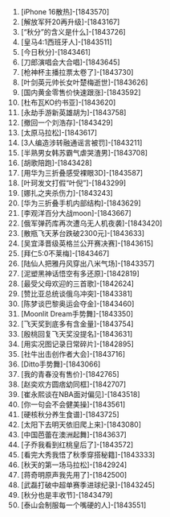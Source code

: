 
1. [iPhone 16散热]-[1843570]
1. [解放军歼20再升级]-[1843167]
1. [“秋分”的含义是什么]-[1843726]
1. [皇马4:1西班牙人]-[1843511]
1. [今日秋分]-[1843461]
1. [刀郎演唱会大合唱]-[1843645]
1. [枪神杯主播拉票太卷了]-[1843730]
1. [叶剑英元帅长女叶楚梅逝世]-[1843626]
1. [国内黄金零售价快速跟涨]-[1843592]
1. [杜布瓦KO约书亚]-[1843620]
1. [永劫手游新英雄胡为]-[1843758]
1. [撤回一个刘浩存]-[1843429]
1. [太原马拉松]-[1843617]
1. [3人编造涉转融通谣言被罚]-[1843211]
1. [半熟男女韩苏霸气虐哭渣男]-[1843708]
1. [胡歌陪跑]-[1843428]
1. [用华为三折叠感受裸眼3D]-[1843587]
1. [叶珂发文打假“叶倪”]-[1843299]
1. [娜扎之夹杀伤力]-[1843243]
1. [华为三折叠手机内部结构]-[1843629]
1. [李观洋百分大战moon]-[1843667]
1. [俄军弹药库再次遭乌无人机夜袭]-[1843420]
1. [散瓶飞天茅台跌破2300元]-[1843633]
1. [吴宜泽晋级英格兰公开赛决赛]-[1843615]
1. [拜仁5:0不莱梅]-[1843467]
1. [陆仙人把雅丹风穿出八米气场]-[1843357]
1. [泥塑黑神话悟空有多还原]-[1842819]
1. [最受父母欢迎的三首歌]-[1842624]
1. [赞比亚总统谈俄乌冲突]-[1843381]
1. [陈梦谈巴黎奥运会夺金]-[1843460]
1. [Moonlit Dream手势舞]-[1843350]
1. [飞天奖到底多有含金量]-[1843754]
1. [殷桃回复飞天奖没提名]-[1843631]
1. [用实况图记录日常碎片]-[1842895]
1. [社牛出击创作者大会]-[1843716]
1. [Ditto手势舞]-[1843066]
1. [我的青春没有售价]-[1842765]
1. [赵奕欢方圆痞幼同框]-[1842707]
1. [崔永熙谈在NBA面对偏见]-[1843518]
1. [你一句会不会健美操]-[1843561]
1. [硬核秋分养生食谱]-[1843725]
1. [太阳下去明天依旧爬上来]-[1843080]
1. [中国芭蕾在澳洲起舞]-[1843637]
1. [子乔我看到红桃皇后了]-[1843572]
1. [看完大秀我悟了秋季穿搭秘籍]-[1843333]
1. [秋天的第一场马拉松]-[1842924]
1. [蒋奇明原声我先用了]-[1842500]
1. [武磊打破中超单赛季进球纪录]-[1843245]
1. [秋分也是丰收节]-[1843479]
1. [泰山会制服每一个嘴硬的人]-[1843551]